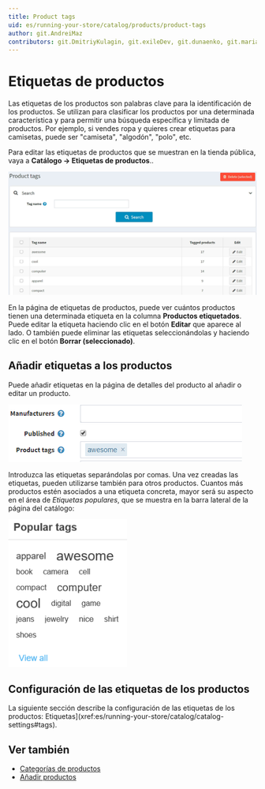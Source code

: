 ```yaml
---
title: Product tags
uid: es/running-your-store/catalog/products/product-tags
author: git.AndreiMaz
contributors: git.DmitriyKulagin, git.exileDev, git.dunaenko, git.mariannk
---
```


# Etiquetas de productos

Las etiquetas de los productos son palabras clave para la identificación de los productos. Se utilizan para clasificar los productos por una determinada característica y para permitir una búsqueda específica y limitada de productos.
Por ejemplo, si vendes ropa y quieres crear etiquetas para camisetas, puede ser "camiseta", "algodón", "polo", etc.

Para editar las etiquetas de productos que se muestran en la tienda pública, vaya a **Catálogo → Etiquetas de productos**..

![Product tags](_static/product-tags/tags.jpg)

En la página de etiquetas de productos, puede ver cuántos productos tienen una determinada etiqueta en la columna **Productos etiquetados**. Puede editar la etiqueta haciendo clic en el botón **Editar** que aparece al lado. O también puede eliminar las etiquetas seleccionándolas y haciendo clic en el botón **Borrar (seleccionado)**.

## Añadir etiquetas a los productos

Puede añadir etiquetas en la página de detalles del producto al añadir o editar un producto.

![Add tags](_static/product-tags/product_tags2.png)

Introduzca las etiquetas separándolas por comas. Una vez creadas las etiquetas, pueden utilizarse también para otros productos. Cuantos más productos estén asociados a una etiqueta concreta, mayor será su aspecto en el área de *Etiquetas populares*, que se muestra en la barra lateral de la página del catálogo:

![Popular tags](_static/product-tags/popular_tags.png)

## Configuración de las etiquetas de los productos

La siguiente sección describe la configuración de las etiquetas de los productos: Etiquetas](xref:es/running-your-store/catalog/catalog-settings#tags).

## Ver también

* [Categorías de productos](xref:es/running-your-store/catalog/categories)
* [Añadir productos](xref:es/running-your-store/catalog/products/add-products)
